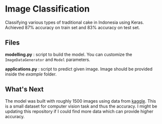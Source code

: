# Image Classification

Classifying various types of traditional cake in Indonesia using Keras. Achieved
87% accuracy on train set and 83% accuracy on test set. 

## Files

**modelling.py** : script to build the model. You can customize the `ImageDataGenerator` and `Model` parameters.

**applications.py** : script to predict given image. Image should be provided inside the *example* folder.

## What's Next

The model was built with roughly 1500 images using data from [kaggle](https://www.kaggle.com/ilhamfp31/kue-indonesia). This is a small dataset for computer vision task and thus the accuracy. I might be updating this repository if I could find more data which can provide higher accuracy.
